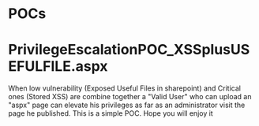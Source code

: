 POCs
====

PrivilegeEscalationPOC_XSSplusUSEFULFILE.aspx
====

When low vulnerability (Exposed Useful Files in sharepoint) and Critical ones (Stored XSS) are combine together
a "Valid User" who can upload an "aspx" page can elevate his privileges as far as an administrator visit the page he published.
This is a simple POC. Hope you will enjoy it

